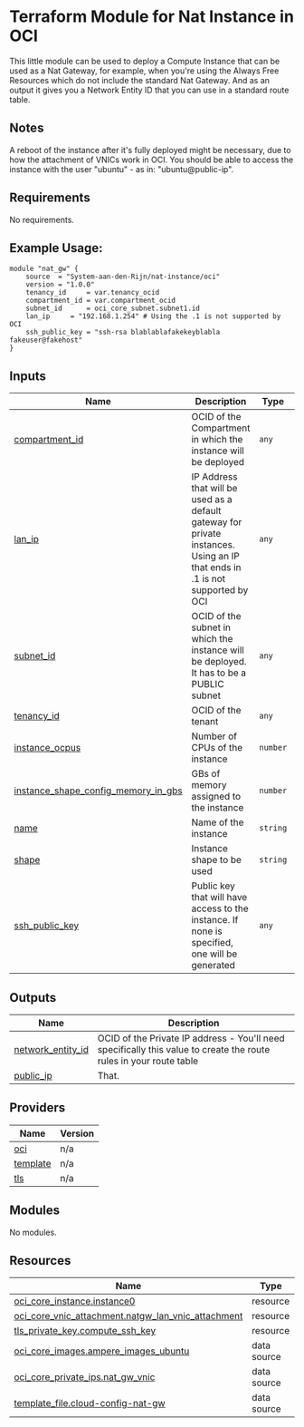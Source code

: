 # Terraform Module for Nat Instance in OCI

This little module can be used to deploy a Compute Instance that can be used as a Nat Gateway, for example, when you're using the Always Free Resources which do not include the standard Nat Gateway. And as an output it gives you a Network Entity ID that you can use in a standard route table.

## Notes

A reboot of the instance after it's fully deployed might be necessary, due to how the attachment of VNICs work in OCI. You should be able to access the instance with the user "ubuntu" - as in: "ubuntu@public-ip". 

## Requirements

No requirements.

## Example Usage:

```
module "nat_gw" {
    source  = "System-aan-den-Rijn/nat-instance/oci"
    version = "1.0.0"
    tenancy_id     = var.tenancy_ocid
    compartment_id = var.compartment_ocid
    subnet_id      = oci_core_subnet.subnet1.id
    lan_ip     = "192.168.1.254" # Using the .1 is not supported by OCI
    ssh_public_key = "ssh-rsa blablablafakekeyblabla fakeuser@fakehost"
}
```

## Inputs

| Name | Description | Type | Default | Required |
|------|-------------|------|---------|:--------:|
| <a name="input_compartment_id"></a> [compartment\_id](#input\_compartment\_id) | OCID of the Compartment in which the instance will be deployed | `any` | n/a | yes |
| <a name="input_lan_ip"></a> [lan\_ip](#input\_lan\_ip) | IP Address that will be used as a default gateway for private instances. Using an IP that ends in .1 is not supported by OCI | `any` | n/a | yes |
| <a name="input_subnet_id"></a> [subnet\_id](#input\_subnet\_id) | OCID of the subnet in which the instance will be deployed. It has to be a PUBLIC subnet | `any` | n/a | yes |
| <a name="input_tenancy_id"></a> [tenancy\_id](#input\_tenancy\_id) | OCID of the tenant | `any` | n/a | yes |
| <a name="input_instance_ocpus"></a> [instance\_ocpus](#input\_instance\_ocpus) | Number of CPUs of the instance | `number` | `1` | no |
| <a name="input_instance_shape_config_memory_in_gbs"></a> [instance\_shape\_config\_memory\_in\_gbs](#input\_instance\_shape\_config\_memory\_in\_gbs) | GBs of memory assigned to the instance | `number` | `6` | no |
| <a name="input_name"></a> [name](#input\_name) | Name of the instance | `string` | `"Nat-Gateway-Instance"` | no |
| <a name="input_shape"></a> [shape](#input\_shape) | Instance shape to be used | `string` | `"VM.Standard.A1.Flex"` | no |
| <a name="input_ssh_public_key"></a> [ssh\_public\_key](#input\_ssh\_public\_key) | Public key that will have access to the instance. If none is specified, one will be generated | `any` | `null` | no |

## Outputs

| Name | Description |
|------|-------------|
| <a name="output_network_entity_id"></a> [network\_entity\_id](#output\_network\_entity\_id) | OCID of the Private IP address - You'll need specifically this value to create the route rules in your route table |
| <a name="output_public_ip"></a> [public\_ip](#output\_public\_ip) | That. |

## Providers

| Name | Version |
|------|---------|
| <a name="provider_oci"></a> [oci](#provider\_oci) | n/a |
| <a name="provider_template"></a> [template](#provider\_template) | n/a |
| <a name="provider_tls"></a> [tls](#provider\_tls) | n/a |

## Modules

No modules.

## Resources

| Name | Type |
|------|------|
| [oci_core_instance.instance0](https://registry.terraform.io/providers/oracle/oci/latest/docs/resources/core_instance) | resource |
| [oci_core_vnic_attachment.natgw_lan_vnic_attachment](https://registry.terraform.io/providers/oracle/oci/latest/docs/resources/core_vnic_attachment) | resource |
| [tls_private_key.compute_ssh_key](https://registry.terraform.io/providers/hashicorp/tls/latest/docs/resources/private_key) | resource |
| [oci_core_images.ampere_images_ubuntu](https://registry.terraform.io/providers/oracle/oci/latest/docs/data-sources/core_images) | data source |
| [oci_core_private_ips.nat_gw_vnic](https://registry.terraform.io/providers/oracle/oci/latest/docs/data-sources/core_private_ips) | data source| [oci_identity_availability_domain.ad](https://registry.terraform.io/providers/oracle/oci/latest/docs/data-sources/identity_availability_domain) | data source |
| [template_file.cloud-config-nat-gw](https://registry.terraform.io/providers/hashicorp/template/latest/docs/data-sources/file) | data source |